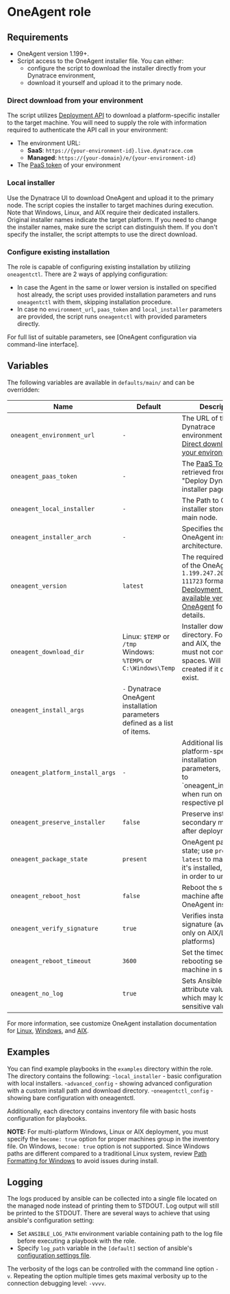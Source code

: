 # OneAgent role

## Requirements

- OneAgent version 1.199+.
- Script access to the OneAgent installer file. You can either:
  - configure the script to download the installer directly from your Dynatrace environment,
  - download it yourself and upload it to the primary node.

### Direct download from your environment

The script utilizes [Deployment API] to download a platform-specific installer to the target machine.
You will need to supply the role with information required to authenticate the API call in your environment:

- The environment URL:
  - **SaaS**: `https://{your-environment-id}.live.dynatrace.com`
  - **Managed**: `https://{your-domain}/e/{your-environment-id}`
- The [PaaS token] of your environment

### Local installer

Use the Dynatrace UI to download OneAgent and upload it to the primary node. The script copies the installer to target machines during execution.
Note that Windows, Linux, and AIX require their dedicated installers. Original installer names indicate the target platform. If you need to change the installer names, make sure the script can distinguish them.
If you don't specify the installer, the script attempts to use the direct download.

### Configure existing installation

The role is capable of configuring existing installation by utilizing `oneagentctl`.
There are 2 ways of applying configuration:

- In case the Agent in the same or lower version is installed on specified host already, the script
  uses provided installation parameters and runs `oneagentctl` with them, skipping installation procedure.
- In case no `environment_url`, `paas_token` and `local_installer` parameters are provided,
  the script runs `oneagentctl` with provided parameters directly.

For full list of suitable parameters, see [OneAgent configuration via command-line interface].

## Variables

The following variables are available in `defaults/main/` and can be overridden:

| Name                    | Default                                                                    | Description                                                                                                                                                 |
|-------------------------|----------------------------------------------------------------------------|-------------------------------------------------------------------------------------------------------------------------------------------------------------|
| `oneagent_environment_url` | `-`                                                                        | The URL of the target Dynatrace environment (see [Direct download from your environment](#direct-download-from-your-environment)).                          |
| `oneagent_paas_token`   | `-`                                                                        | The [PaaS Token] retrieved from the "Deploy Dynatrace" installer page.                                                                                      |
| `oneagent_local_installer` | `-`                                                                        | The Path to OneAgent installer stored on the main node.                                                                                                     |
| `oneagent_installer_arch` | `-`                                                                        | Specifies the OneAgent installer architecture.                                                                                                              |
| `oneagent_version`      | `latest`                                                                   | The required version of the OneAgent in the `1.199.247.20200714-111723` format. See [Deployment API - GET available versions of OneAgent] for more details. |
| `oneagent_download_dir` | Linux: `$TEMP` or `/tmp`</br>Windows: `%TEMP%` or `C:\Windows\Temp`        | Installer download directory. For Linux and AIX, the directory must not contain spaces. Will be created if it does not exist.                               |
| `oneagent_install_args` | `-` Dynatrace OneAgent installation parameters defined as a list of items. |
| `oneagent_platform_install_args` | `-`                                                                        | Additional list of platform-specific installation parameters, appended to `oneagent_install_args' when run on a respective platform.                        |
| `oneagent_preserve_installer` | `false`                                                                    | Preserve installers on secondary machines after deployment.                                                                                                 |
| `oneagent_package_state` | `present`                                                                  | OneAgent package state; use `present` or `latest` to make sure it's installed, or `absent` in order to uninstall.                                           |
| `oneagent_reboot_host`  | `false`                                                                    | Reboot the secondary machine after OneAgent installation                                                                                                    |
| `oneagent_verify_signature` | `true`                                                                     | Verifies installer's signature (available only on AIX/Linux platforms)                                                                                      |
| `oneagent_reboot_timeout` | `3600`                                                                     | Set the timeout for rebooting secondary machine in seconds                                                                                                  |
| `oneagent_no_log`       | `true`                                                                     | Sets Ansible `no_log` attribute value in tasks which may log sensitive values                                                                                                                        |

For more information, see customize OneAgent installation documentation for [Linux], [Windows], and [AIX].

## Examples

You can find example playbooks in the `examples` directory within the role. The directory contains the following: -`local_installer` - basic configuration with local installers. -`advanced_config` - showing advanced configuration with a custom install path and download directory. -`oneagentctl_config` - showing bare configuration with oneagentctl.

Additionally, each directory contains inventory file with basic hosts configuration for playbooks.

**NOTE:** For multi-platform Windows, Linux or AIX deployment, you must specify the `become: true` option for proper machines group in the inventory file.
On Windows, `become: true` option is not supported.
Since Windows paths are different compared to a traditional Linux system, review [Path Formatting for Windows] to avoid issues during install.

## Logging

The logs produced by ansible can be collected into a single file located on the managed node instead of printing them to STDOUT.
Log output will still be printed to the STDOUT.
There are several ways to achieve that using ansible's configuration setting:

- Set `ANSIBLE_LOG_PATH` environment variable containing path to the log file before executing a playbook with the role.
- Specify `log_path` variable in the `[default]` section of ansible's [configuration settings file].

The verbosity of the logs can be controlled with the command line option `-v`.
Repeating the option multiple times gets maximal verbosity up to the connection debugging level: `-vvvv`.

[PaaS token]: https://www.dynatrace.com/support/help/shortlink/token#paas-token-
[Deployment API]: https://www.dynatrace.com/support/help/shortlink/api-deployment
[Deployment API - GET available versions of OneAgent]: https://www.dynatrace.com/support/help/shortlink/api-deployment-get-versions
[Path Formatting for Windows]: https://docs.ansible.com/ansible/latest/user_guide/windows_usage.html#path-formatting-for-windows
[Windows]: https://www.dynatrace.com/support/help/shortlink/windows-custom-installation
[Linux]: https://www.dynatrace.com/support/help/shortlink/linux-custom-installation
[AIX]: https://www.dynatrace.com/support/help/shortlink/aix-custom-installation
[configuration settings file]: https://docs.ansible.com/ansible/latest/reference_appendices/general_precedence.html#configuration-settings
